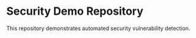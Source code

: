 # Security Demo Repository

This repository demonstrates automated security vulnerability detection.
